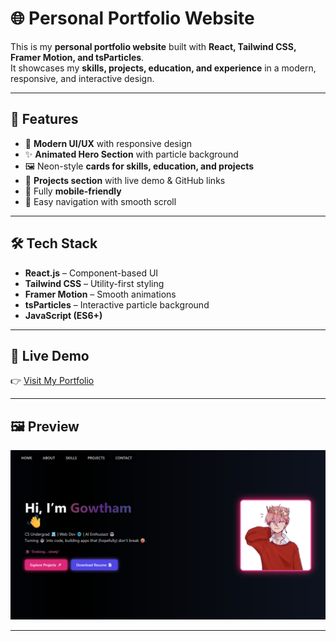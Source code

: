 # 🌐 Personal Portfolio Website  

This is my **personal portfolio website** built with **React, Tailwind CSS, Framer Motion, and tsParticles**.  
It showcases my **skills, projects, education, and experience** in a modern, responsive, and interactive design.  

---

## 🚀 Features  
- 🎨 **Modern UI/UX** with responsive design  
- ✨ **Animated Hero Section** with particle background  
- 🖼️ Neon-style **cards for skills, education, and projects**  
- 📂 **Projects section** with live demo & GitHub links  
- 📱 Fully **mobile-friendly**  
- 🔗 Easy navigation with smooth scroll  

---

## 🛠️ Tech Stack  
- **React.js** – Component-based UI  
- **Tailwind CSS** – Utility-first styling  
- **Framer Motion** – Smooth animations  
- **tsParticles** – Interactive particle background  
- **JavaScript (ES6+)**  

---

## 🔗 Live Demo  
👉 [Visit My Portfolio](https://gowtham4235.vercel.app/)  

---

## 🖼️ Preview  

![Portfolio Screenshot](screenshot.png)  

---
